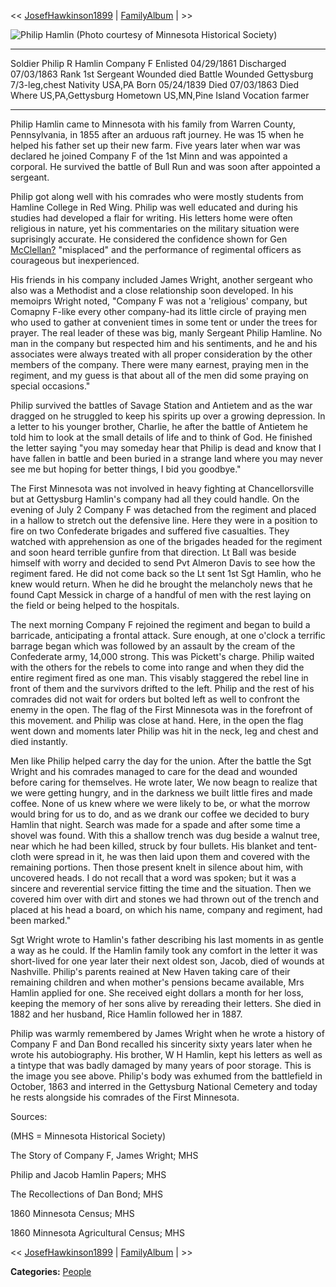 <div id="wikitext">

<span class="trail"> <span class="wikitrail">\<\< <span
class="wikiword">[JosefHawkinson1899](http://wiki.tamouse.org?n=Main.JosefHawkinson1899?action=print)</span>
| [FamilyAlbum](http://wiki.tamouse.org?n=Main.FamilyAlbum?action=print)
| \>\></span></span>

<div class="vspace">

</div>

<div>

![Philip Hamlin (Photo courtesy of Minnesota Historical
Society)](http://wiki.tamouse.org?n=uploads.Main.PhilipHamlin.HamlinPR.jpg "Philip Hamlin (Photo courtesy of Minnesota Historical Society)")

</div>

<div class="vspace">

</div>

  ---------------- --------------------------
  Soldier          Philip R Hamlin
  Company          F
  Enlisted         04/29/1861
  Discharged       07/03/1863
  Rank             1st Sergeant
  Wounded          died
  Battle Wounded   Gettysburg 7/3-leg,chest
  Nativity         USA,PA
  Born             05/24/1839
  Died             07/03/1863
  Died Where       US,PA,Gettysburg
  Hometown         US,MN,Pine Island
  Vocation         farmer
  ---------------- --------------------------

Philip Hamlin came to Minnesota with his family from Warren County,
Pennsylvania, in 1855 after an arduous raft journey. He was 15 when he
helped his father set up their new farm. Five years later when war was
declared he joined Company F of the 1st Minn and was appointed a
corporal. He survived the battle of Bull Run and was soon after
appointed a sergeant.

Philip got along well with his comrades who were mostly students from
Hamline College in Red Wing. Philip was well educated and during his
studies had developed a flair for writing. His letters home were often
religious in nature, yet his commentaries on the military situation were
suprisingly accurate. He considered the confidence shown for Gen <span
class="wikiword">[McClellan](http://wiki.tamouse.org?n=Main.McClellan?action=edit)[?](http://wiki.tamouse.org?n=Main.McClellan?action=edit)</span>
"misplaced" and the performance of regimental officers as courageous but
inexperienced.

His friends in his company included James Wright, another sergeant who
also was a Methodist and a close relationship soon developed. In his
memoiprs Wright noted, "Company F was not a 'religious' company, but
Comapny F-like every other company-had its little circle of praying men
who used to gather at convenient times in some tent or under the trees
for prayer. The real leader of these was big, manly Sergeant Philip
Hamline. No man in the company but respected him and his sentiments, and
he and his associates were always treated with all proper consideration
by the other members of the company. There were many earnest, praying
men in the regiment, and my guess is that about all of the men did some
praying on special occasions."

Philip survived the battles of Savage Station and Antietem and as the
war dragged on he struggled to keep his spirits up over a growing
depression. In a letter to his younger brother, Charlie, he after the
battle of Antietem he told him to look at the small details of life and
to think of God. He finished the letter saying "you may someday hear
that Philip is dead and know that I have fallen in battle and been
buried in a strange land where you may never see me but hoping for
better things, I bid you goodbye."

The First Minnesota was not involved in heavy fighting at
Chancellorsville but at Gettysburg Hamlin's company had all they could
handle. On the evening of July 2 Company F was detached from the
regiment and placed in a hallow to stretch out the defensive line. Here
they were in a position to fire on two Confederate brigades and suffered
five casualties. They watched with apprehension as one of the brigades
headed for the regiment and soon heard terrible gunfire from that
direction. Lt Ball was beside himself with worry and decided to send Pvt
Almeron Davis to see how the regiment fared. He did not come back so the
Lt sent 1st Sgt Hamlin, who he knew would return. When he did he brought
the melancholy news that he found Capt Messick in charge of a handful of
men with the rest laying on the field or being helped to the hospitals.

The next morning Company F rejoined the regiment and began to build a
barricade, anticipating a frontal attack. Sure enough, at one o'clock a
terrific barrage began which was followed by an assault by the cream of
the Confederate army, 14,000 strong. This was Pickett's charge. Philip
waited with the others for the rebels to come into range and when they
did the entire regiment fired as one man. This visably staggered the
rebel line in front of them and the survivors drifted to the left.
Philip and the rest of his comrades did not wait for orders but bolted
left as well to confront the enemy in the open. The flag of the First
Minnesota was in the forefront of this movement. and Philip was close at
hand. Here, in the open the flag went down and moments later Philip was
hit in the neck, leg and chest and died instantly.

Men like Philip helped carry the day for the union. After the battle the
Sgt Wright and his comrades managed to care for the dead and wounded
before caring for themselves. He wrote later, We now beagn to realize
that we were getting hungry, and in the darkness we built little fires
and made coffee. None of us knew where we were likely to be, or what the
morrow would bring for us to do, and as we drank our coffee we decided
to bury Hamlin that night. Search was made for a spade and after some
time a shovel was found. With this a shallow trench was dug beside a
walnut tree, near which he had been killed, struck by four bullets. His
blanket and tent-cloth were spread in it, he was then laid upon them and
covered with the remaining portions. Then those present knelt in silence
about him, with uncovered heads. I do not recall that a word was spoken;
but it was a sincere and reverential service fitting the time and the
situation. Then we covered him over with dirt and stones we had thrown
out of the trench and placed at his head a board, on which his name,
company and regiment, had been marked."

Sgt Wright wrote to Hamlin's father describing his last moments in as
gentle a way as he could. If the Hamlin family took any comfort in the
letter it was short-lived for one year later their next oldest son,
Jacob, died of wounds at Nashville. Philip's parents reained at New
Haven taking care of their remaining children and when mother's pensions
became available, Mrs Hamlin applied for one. She received eight dollars
a month for her loss, keeping the memory of her sons alive by rereading
their letters. She died in 1882 and her husband, Rice Hamlin followed
her in 1887.

Philip was warmly remembered by James Wright when he wrote a history of
Company F and Dan Bond recalled his sincerity sixty years later when he
wrote his autobiography. His brother, W H Hamlin, kept his letters as
well as a tintype that was badly damaged by many years of poor storage.
This is the image you see above. Philip's body was exhumed from the
battlefield in October, 1863 and interred in the Gettysburg National
Cemetery and today he rests alongside his comrades of the First
Minnesota.

Sources:

(MHS = Minnesota Historical Society)

The Story of Company F, James Wright; MHS

Philip and Jacob Hamlin Papers; MHS

The Recollections of Dan Bond; MHS

1860 Minnesota Census; MHS

1860 Minnesota Agricultural Census; MHS

<span class="trail"> <span class="wikitrail">\<\< <span
class="wikiword">[JosefHawkinson1899](http://wiki.tamouse.org?n=Main.JosefHawkinson1899?action=print)</span>
| [FamilyAlbum](http://wiki.tamouse.org?n=Main.FamilyAlbum?action=print)
| \>\></span></span>

<span class="frame lfloat"> **Categories:**
[People](http://wiki.tamouse.org?n=Category.People)</span>

</div>
